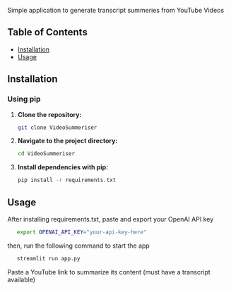 
Simple application to generate transcript summeries from YouTube Videos 

## Table of Contents

- [Installation](#installation)
- [Usage](#usage)

## Installation

### Using pip

1. **Clone the repository:**
   ```bash
   git clone VideoSummeriser
   ```

2. **Navigate to the project directory:**
   ```bash
   cd VideoSummeriser
   ```

3. **Install dependencies with pip:**
   ```bash
   pip install -r requirements.txt
   ```

## Usage

After installing requirements.txt, paste and export your OpenAI API key

```bash
   export OPENAI_API_KEY="your-api-key-here"
   ```

then, run the following command to start the app 

```bash
   streamlit run app.py
   ```

Paste a YouTube link to summarize its content (must have a transcript available)


